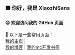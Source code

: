 ### 🟫 你好，我是 XiaozhiSans
#### 😊 欢迎访问我的 GitHub 页面
📄 以下是一些常用页面：  
[我的主页](https://xiaozhisans.github.io/XiaozhiSans)  | <!-- [我的世界开发者官网(网易)](https://mc.163.net/dev) -->  
[我的博客](https://xiaozhisans.github.io) | [我的mc开发书签](https://xiaozhisans.github.io/mcdev-bookmarks)
